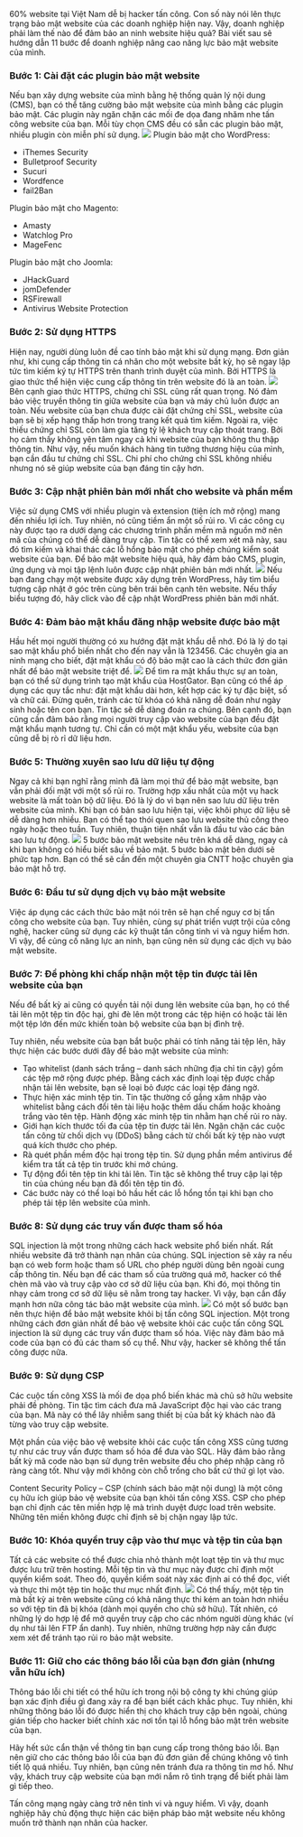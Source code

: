 60% website tại Việt Nam dễ bị hacker tấn công. Con số này nói lên thực trạng bảo mật website của các doanh nghiệp hiện nay. Vậy, doanh nghiệp phải làm thế nào để đảm bảo an ninh website hiệu quả? Bài viết sau sẽ hướng dẫn 11 bước để doanh nghiệp nâng cao năng lực bảo mật website của mình. 
### 
### Bước 1: Cài đặt các plugin bảo mật website
Nếu bạn xây dựng website của mình bằng hệ thống quản lý nội dung (CMS), bạn có thể tăng cường bảo mật website của mình bằng các plugin bảo mật. Các plugin này ngăn chặn các mối đe dọa đang nhăm nhe tấn công website của bạn. Mỗi tùy chọn CMS đều có sẵn các plugin bảo mật, nhiều plugin còn miễn phí sử dụng. 
![](https://images.viblo.asia/6040a4ac-cd32-43a5-b71a-8efe78a54fa5.jpg)
Plugin bảo mật cho WordPress:
* iThemes Security 
* Bulletproof Security 
* Sucuri
* Wordfence
* fail2Ban

Plugin bảo mật cho Magento:
* Amasty
* Watchlog Pro
* MageFenc

Plugin bảo mật cho Joomla:
* JHackGuard
* jomDefender
* RSFirewall
* Antivirus Website Protection
### Bước 2: Sử dụng HTTPS
Hiện nay, người dùng luôn đề cao tính bảo mật khi sử dụng mạng. Đơn giản như, khi cung cấp thông tin cá nhân cho một website bất kỳ, họ sẽ ngay lập tức tìm kiếm ký tự HTTPS trên thanh trình duyệt của mình. Bởi HTTPS là giao thức thể hiện việc cung cấp thông tin trên website đó là an toàn.
![](https://images.viblo.asia/6b3da738-c0fa-40ca-9725-9a991c64c5ac.jpg)
Bên cạnh giao thức HTTPS, chứng chỉ SSL cũng rất quan trọng. Nó đảm bảo việc truyền thông tin giữa website của bạn và máy chủ luôn được an toàn. Nếu website của bạn chưa được cài đặt chứng chỉ SSL, website của bạn sẽ bị xếp hạng thấp hơn trong trang kết quả tìm kiếm. Ngoài ra, việc thiếu chứng chỉ SSL còn làm gia tăng tỷ lệ khách truy cập thoát trang. Bởi họ cảm thấy không yên tâm ngay cả khi website của bạn không thu thập thông tin. Như vậy, nếu muốn khách hàng tin tưởng thương hiệu của mình, bạn cần đầu tư chứng chỉ SSL. Chi phí cho chứng chỉ SSL không nhiều nhưng nó sẽ giúp website của bạn đáng tin cậy hơn.

### Bước 3: Cập nhật phiên bản mới nhất cho website và phần mềm 

Việc sử dụng CMS với nhiều plugin và extension (tiện ích mở rộng) mang đến nhiều lợi ích. Tuy nhiên, nó cũng tiềm ẩn một số rủi ro. Vì các công cụ này được tạo ra dưới dạng các chương trình phần mềm mã nguồn mở nên mã của chúng có thể dễ dàng truy cập. Tin tặc có thể xem xét mã này, sau đó tìm kiếm và khai thác các lỗ hổng bảo mật cho phép chúng kiểm soát website của bạn. Để bảo mật website hiệu quả, hãy đảm bảo CMS, plugin, ứng dụng và mọi tập lệnh luôn được cập nhật phiên bản mới nhất. 
![](https://images.viblo.asia/b305e732-6348-47af-beaa-6a8b85e0c86d.jpg)
Nếu bạn đang chạy một website được xây dựng trên WordPress, hãy tìm biểu tượng cập nhật ở góc trên cùng bên trái bên cạnh tên website. Nếu thấy biểu tượng đó, hãy click vào để cập nhật WordPress phiên bản mới nhất. 

### Bước 4: Đảm bảo mật khẩu đăng nhập website được bảo mật
Hầu hết mọi người thường có xu hướng đặt mật khẩu dễ nhớ. Đó là lý do tại sao mật khẩu phổ biến nhất cho đến nay vẫn là 123456. Các chuyên gia an ninh mạng cho biết, đặt mật khẩu có độ bảo mật cao là cách thức đơn giản nhất để bảo mật website triệt để. 
![](https://images.viblo.asia/ac0ee039-7132-4409-9068-354b30e67ab2.jpg)
Để tìm ra mật khẩu thực sự an toàn, bạn có thể sử dụng trình tạo mật khẩu của HostGator. Bạn cũng có thể áp dụng các quy tắc như: đặt mật khẩu dài hơn, kết hợp các ký tự đặc biệt, số và chữ cái. Đừng quên, tránh các từ khóa có khả năng dễ đoán như ngày sinh hoặc tên con bạn. Tin tặc sẽ dễ dàng đoán ra chúng. Bên cạnh đó, bạn cũng cần đảm bảo rằng mọi người truy cập vào website của bạn đều đặt mật khẩu mạnh tương tự. Chỉ cần có một mật khẩu yếu, website của bạn cũng dễ bị rò rỉ dữ liệu hơn.

### Bước 5: Thường xuyên sao lưu dữ liệu tự động  
Ngay cả khi bạn nghĩ rằng mình đã làm mọi thứ để bảo mật website, bạn vẫn phải đối mặt với một số rủi ro. Trường hợp xấu nhất của một vụ hack website là mất toàn bộ dữ liệu. Đó là lý do vì bạn nên sao lưu dữ liệu trên website của mình. Khi bạn có bản sao lưu hiện tại, việc khôi phục dữ liệu sẽ dễ dàng hơn nhiều. Bạn có thể tạo thói quen sao lưu website thủ công theo ngày hoặc theo tuần. Tuy nhiên, thuận tiện nhất vẫn là đầu tư vào các bản sao lưu tự động. 
![](https://images.viblo.asia/bfc6df13-e7a3-4d4b-b758-7c8d0dbd687a.jpg)
5 bước bảo mật website nêu trên khá dễ dàng, ngay cả khi bạn không có hiểu biết sâu về bảo mật. 5 bước bảo mật bên dưới sẽ phức tạp hơn. Bạn có thể sẽ cần đến một chuyên gia CNTT hoặc chuyên gia bảo mật hỗ trợ. 

### Bước 6: Đầu tư sử dụng dịch vụ bảo mật website
Việc áp dụng các cách thức bảo mật nói trên sẽ hạn chế nguy cơ bị tấn công cho website của bạn. Tuy nhiên, cùng sự phát triển vượt trội của công nghệ, hacker cũng sử dụng các kỹ thuật tấn công tinh vi và nguy hiểm hơn. Vì vậy, để củng cố năng lực an ninh, bạn cũng nên sử dụng các dịch vụ bảo mật website. 
### Bước 7: Đề phòng khi chấp nhận một tệp tin được tải lên website của bạn 
Nếu để bất kỳ ai cũng có quyền tải nội dung lên website của bạn, họ có thể tải lên một tệp tin độc hại, ghi đè lên một trong các tệp hiện có hoặc tải lên một tệp lớn đến mức khiến toàn bộ website của bạn bị đình trệ. 

Tuy nhiên, nếu website của bạn bắt buộc phải có tính năng tải tệp lên, hãy thực hiện các bước dưới đây để bảo mật website của mình: 

* Tạo whitelist (danh sách trắng – danh sách những địa chỉ tin cậy) gồm các tệp mở rộng được phép. Bằng cách xác định loại tệp được chấp nhận tải lên website, bạn sẽ loại bỏ được các loại tệp đáng ngờ.
* Thực hiện xác minh tệp tin. Tin tặc thường cố gắng xâm nhập vào whitelist bằng cách đổi tên tài liệu hoặc thêm dấu chấm hoặc khoảng trắng vào tên tệp. Hành động xác minh tệp tin nhằm hạn chế rủi ro này. 
* Giới hạn kích thước tối đa của tệp tin được tải lên. Ngăn chặn các cuộc tấn công từ chối dịch vụ (DDoS) bằng cách từ chối bất kỳ tệp nào vượt quá kích thước cho phép.
* Rà quét phần mềm độc hại trong tệp tin. Sử dụng phần mềm antivirus để kiểm tra tất cả tệp tin trước khi mở chúng.
* Tự động đổi tên tệp tin khi tải lên. Tin tặc sẽ không thể truy cập lại tệp tin của chúng nếu bạn đã đổi tên tệp tin đó. 
* Các bước này có thể loại bỏ hầu hết các lỗ hổng tồn tại khi bạn cho phép tải tệp lên website của mình. 

### Bước 8: Sử dụng các truy vấn được tham số hóa
SQL injection là một trong những cách hack website phổ biến nhất. Rất nhiều website đã trở thành nạn nhân của chúng. SQL injection sẽ xảy ra nếu bạn có web form hoặc tham số URL cho phép người dùng bên ngoài cung cấp thông tin. Nếu bạn để các tham số của trường quá mở, hacker có thể chèn mã vào và truy cập vào cơ sở dữ liệu của bạn. Khi đó, mọi thông tin nhạy cảm trong cơ sở dữ liệu sẽ nằm trong tay hacker. Vì vậy, bạn cần đẩy mạnh hơn nữa công tác bảo mật website của mình. 
![](https://images.viblo.asia/e488d8c8-752b-4210-8ce8-095cea901c33.jpg)
Có một số bước bạn nên thực hiện để bảo mật website khỏi bị tấn công SQL injection. Một trong những cách đơn giản nhất để bảo vệ website khỏi các cuộc tấn công SQL injection là sử dụng các truy vấn được tham số hóa. Việc này đảm bảo mã code của bạn có đủ các tham số cụ thể. Như vậy, hacker sẽ không thể tấn công được nữa. 

### Bước 9: Sử dụng CSP
Các cuộc tấn công XSS là mối đe dọa phổ biến khác mà chủ sở hữu website phải đề phòng. Tin tặc tìm cách đưa mã JavaScript độc hại vào các trang của bạn. Mã này có thể lây nhiễm sang thiết bị của bất kỳ khách nào đã từng vào truy cập website.

Một phần của việc bảo vệ website khỏi các cuộc tấn công XSS cũng tương tự như các truy vấn được tham số hóa để đưa vào SQL. Hãy đảm bảo rằng bất kỳ mã code nào bạn sử dụng trên website đều cho phép nhập càng rõ ràng càng tốt. Như vậy mới không còn chỗ trống cho bất cứ thứ gì lọt vào. 

Content Security Policy – CSP (chính sách bảo mật nội dung) là một công cụ hữu ích giúp bảo vệ website của bạn khỏi tấn công XSS. CSP cho phép bạn chỉ định các tên miền hợp lệ mà trình duyệt được load trên website. Những tên miền không được chỉ định sẽ bị chặn ngay lập tức.

### Bước 10: Khóa quyền truy cập vào thư mục và tệp tin của bạn
Tất cả các website có thể được chia nhỏ thành một loạt tệp tin và thư mục được lưu trữ trên hosting. Mỗi tệp tin và thư mục này được chỉ định một quyền kiểm soát. Theo đó, quyền kiểm soát này xác định ai có thể đọc, viết và thực thi một tệp tin hoặc thư mục nhất định. 
![](https://images.viblo.asia/6040a4ac-cd32-43a5-b71a-8efe78a54fa5.jpg)
Có thể thấy, một tệp tin mà bất kỳ ai trên website cũng có khả năng thực thi kém an toàn hơn nhiều so với tệp tin đã bị khóa (dành mọi quyền cho chủ sở hữu). Tất nhiên, có những lý do hợp lệ để mở quyền truy cập cho các nhóm người dùng khác (ví dụ như tải lên FTP ẩn danh). Tuy nhiên, những trường hợp này cần được xem xét để tránh tạo rủi ro bảo mật website. 

### Bước 11: Giữ cho các thông báo lỗi của bạn đơn giản (nhưng vẫn hữu ích)
Thông báo lỗi chi tiết có thể hữu ích trong nội bộ công ty khi chúng giúp bạn xác định điều gì đang xảy ra để bạn biết cách khắc phục. Tuy nhiên, khi những thông báo lỗi đó được hiển thị cho khách truy cập bên ngoài, chúng gián tiếp cho hacker biết chính xác nơi tồn tại lỗ hổng bảo mật trên website của bạn.

Hãy hết sức cẩn thận về thông tin bạn cung cấp trong thông báo lỗi. Bạn nên giữ cho các thông báo lỗi của bạn đủ đơn giản để chúng không vô tình tiết lộ quá nhiều. Tuy nhiên, bạn cũng nên tránh đưa ra thông tin mơ hồ. Như vậy, khách truy cập website của bạn mới nắm rõ tình trạng để biết phải làm gì tiếp theo.

Tấn công mạng ngày càng trở nên tinh vi và nguy hiểm. Vì vậy, doanh nghiệp hãy chủ động thực hiện các biện pháp bảo mật website nếu không muốn trở thành nạn nhân của hacker.